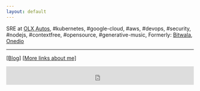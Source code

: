 ```yaml
---
layout: default
---
```



  SRE at [OLX Autos](https://www.olx.com/),
  #kubernetes,
  #google-cloud,
  #aws,
  #devops,
  #security,
  #nodejs,
  #contextfree,
  #opensource,
  #generative-music,
  Formerly: [Bitwala](https://bitwala.com), [Onedio](https://onedio.com/kurumsal/hakkimizda)


----

[[Blog]](https://medium.com/@htayyar)
[[More links about me]](/about/)


<iframe scrolling="no" style="border: 0;width: 100%;height: 50px;" src="https://bandcamp.com/band_follow_button_deluxe/4051726274"></iframe>
